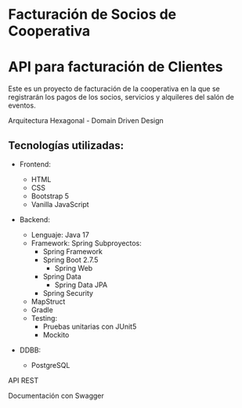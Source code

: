 # Facturación de Socios de Cooperativa
# API para facturación de Clientes
Este es un proyecto de facturación de la cooperativa en la que se registrarán los pagos de los socios, servicios y alquileres del salón de eventos.

Arquitectura Hexagonal - Domain Driven Design

## Tecnologías utilizadas:
- Frontend:
    - HTML
    - CSS
    - Bootstrap 5
    - Vanilla JavaScript

- Backend:
    - Lenguaje: Java 17
    - Framework: Spring
        Subproyectos:
        - Spring Framework
        - Spring Boot 2.7.5
            - Spring Web
        - Spring Data
            - Spring Data JPA
        - Spring Security
    - MapStruct
    - Gradle
    - Testing:
        - Pruebas unitarias con JUnit5
        - Mockito

- DDBB:
    - PostgreSQL

API REST

Documentación con Swagger